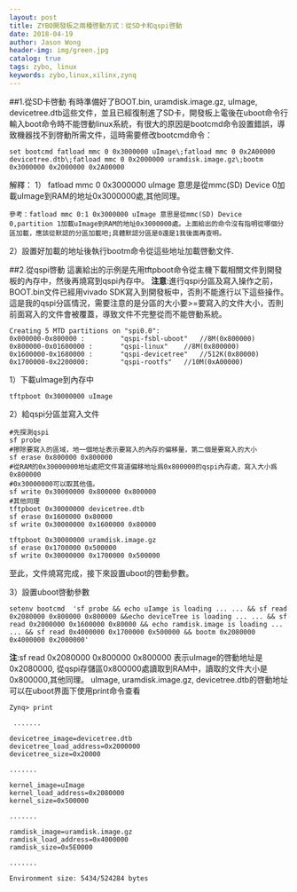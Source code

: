 ```yaml
---
layout: post
title: ZYBO開發板之兩種啓動方式：從SD卡和qspi啓動
date: 2018-04-19
author: Jason Wong
header-img: img/green.jpg
catalog: true
tags: zybo, linux
keywords: zybo,linux,xilinx,zynq
---
```


##1.從SD卡啓動
有時準備好了BOOT.bin, uramdisk.image.gz, uImage, devicetree.dtb這些文件，並且已經復制進了SD卡，開發板上電後在uboot命令行輸入boot命令時不能啓動linux系統，有很大的原因是bootcmd命令設置錯誤，導致機器找不到啓動所需文件，這時需要修改bootcmd命令：
```
set bootcmd fatload mmc 0 0x3000000 uImage\;fatload mmc 0 0x2A00000 devicetree.dtb\;fatload mmc 0 0x2000000 uramdisk.image.gz\;bootm 0x3000000 0x2000000 0x2A00000
```
解釋：
1） fatload mmc 0 0x3000000 uImage 意思是從mmc(SD) Device 0加載uImage到RAM的地址0x3000000處,其他同理。
```
參考：fatload mmc 0:1 0x3000000 uImage 意思是從mmc(SD) Device 0,partition 1加載uImage到RAM的地址0x3000000處。上面給出的命令沒有指明從哪個分區加載，應該從默認的分區加載吧;具體默認分區是0還是1我後面再查明。
```
2）設置好加載的地址後執行bootm命令從這些地址加載啓動文件.



##2.從qspi啓動
這裏給出的示例是先用tftpboot命令從主機下載相關文件到開發板的內存中，然後再燒寫到qspi內存中。
**注意**:進行qspi分區及寫入操作之前，BOOT.bin文件已經用vivado SDK寫入到開發板中，否則不能進行以下這些操作。
這是我的qspi分區情況，需要注意的是分區的大小要>=要寫入的文件大小，否則前面寫入的文件會被覆蓋，導致文件不完整從而不能啓動系統。
```
Creating 5 MTD partitions on "spi0.0":
0x000000-0x800000 :         "qspi-fsbl-uboot"	//8M(0x800000)
0x800000-0x01600000 :       "qspi-linux"	//8M(0x800000)
0x1600000-0x1680000 :       "qspi-devicetree"	//512K(0x80000)
0x1700000-0x2200000:        "qspi-rootfs"	//10M(0xA00000)
```
1）下載uImage到內存中
```
tftpboot 0x30000000 uImage
```
2）給qspi分區並寫入文件
```
#先探測qspi
sf probe
#擦除要寫入的區域，地一個地址表示要寫入的內存的偏移量，第二個是要寫入的大小
sf erase 0x800000 0x800000
#從RAM的0x30000000地址處把文件寫道偏移地址爲0x800000的qspi內存處，寫入大小爲0x800000
#0x30000000可以取其他值。
sf write 0x30000000 0x800000 0x800000
#其他同理
tftpboot 0x30000000 devicetree.dtb
sf erase 0x1600000 0x80000
sf write 0x30000000 0x1600000 0x80000

tftpboot 0x30000000 uramdisk.image.gz
sf erase 0x1700000 0x500000
sf write 0x30000000 0x1700000 0x500000
```
至此，文件燒寫完成，接下來設置uboot的啓動參數。

3）設置uboot啓動參數
```
setenv bootcmd  'sf probe && echo uIamge is loading ... ... && sf read 0x2080000 0x800000 0x800000 &&echo deviceTree is loading ... ... && sf read 0x2000000 0x1600000 0x80000 && echo ramdisk.image is loading ... ... && sf read 0x4000000 0x1700000 0x500000 && bootm 0x2080000 0x4000000 0x2000000'
```
**注**:sf read 0x2080000 0x800000 0x800000 表示uImage的啓動地址是0x2080000, 從qspi存儲區0x800000處讀取到RAM中，讀取的文件大小是0x800000,其他同理。
uImage, uramdisk.image.gz, devicetree.dtb的啓動地址可以在uboot界面下使用print命令查看
```
Zynq> print

 .......         
                                                
devicetree_image=devicetree.dtb                                                 
devicetree_load_address=0x2000000                                               
devicetree_size=0x20000 
                                                        
.......

kernel_image=uImage                                                             
kernel_load_address=0x2080000                                                   
kernel_size=0x500000     
                                                                                                                  
.......

ramdisk_image=uramdisk.image.gz                                                 
ramdisk_load_address=0x4000000                                                  
ramdisk_size=0x5E0000    
                                                       
.......
                                                                              
Environment size: 5434/524284 bytes 
```
